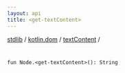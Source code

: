 ```yaml
---
layout: api
title: <get-textContent>
---
```

[stdlib](../../index.html) / [kotlin.dom](../index.html) / [textContent](index.html) / [<get-textContent>](_get-textContent_.html)

# <get-textContent>

```
fun Node.<get-textContent>(): String
```
